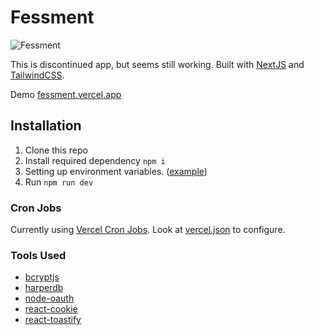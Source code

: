 # Fessment
![Fessment](https://cdn.discordapp.com/attachments/831620169011953714/1126141914886979634/fessment.jpg)

This is discontinued app, but seems still working. Built with [NextJS](https://nextjs.org/) and [TailwindCSS](https://tailwindcss.com/).

Demo [fessment.vercel.app](https://fessment.vercel.app/)

## Installation
1. Clone this repo
2. Install required dependency `npm i`
3. Setting up environment variables. ([example](https://github.com/farizrifqi/fessment/blob/main/.env.example))
4. Run `npm run dev`

### Cron Jobs
Currently using [Vercel Cron Jobs](https://vercel.com/docs/cron-jobs). Look at [vercel.json](https://github.com/farizrifqi/fessment/blob/main/vercel.json) to configure.

### Tools Used
- [bcryptjs](https://github.com/dcodeIO/bcrypt.js)
- [harperdb](https://www.harperdb.io/)
- [node-oauth](https://github.com/ciaranj/node-oauth)
- [react-cookie](https://github.com/reactivestack/cookies)
- [react-toastify](https://github.com/fkhadra/react-toastify)